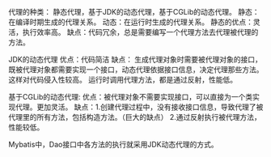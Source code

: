 代理的种类： 静态代理，基于JDK的动态代理，基于CGLib的动态代理。 静态：在编译时期生成的代理关系。 动态：在运行时生成的代理关系。 静态的优点：灵活，执行效率高。 缺点：代码冗余，总是需要编写一个代理方法去代理被代理的方法。

JDK的动态代理 优点：代码简洁 缺点： 生成代理对象时需要被代理对象的接口，既被代理对象都需要实现一个接口，动态代理依据接口信息，决定代理那些方法。 这样对代码侵入性较高。 运行时调用代理方法，都是通过反射，性能低。

基于CGLib的动态代理: 优点：被代理对象不需要实现接口，可以直接为一个类实现代理。更加灵活。 缺点：1.创建代理过程中，没有接收接口信息，导致代理了被代理里的所有方法，包括构造方法。（巨大的缺点） 2.通过反射执行被代理方法，性能较低。

Mybatis中，Dao接口中各方法的执行就采用JDK动态代理的方式。  
